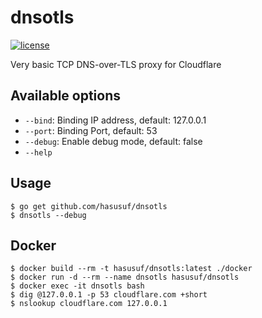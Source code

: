 # dnsotls
[![license](https://img.shields.io/github/license/hasusuf/dnsotls.svg?maxAge=2592000)](https://github.com/hasusuf/dnsotls/blob/master/LICENSE)

Very basic TCP DNS-over-TLS proxy for Cloudflare

## Available options
- `--bind`: Binding IP address, default: 127.0.0.1
- `--port`: Binding Port, default: 53
- `--debug`: Enable debug mode, default: false
- `--help`

## Usage
```
$ go get github.com/hasusuf/dnsotls
$ dnsotls --debug
```

## Docker
```
$ docker build --rm -t hasusuf/dnsotls:latest ./docker
$ docker run -d --rm --name dnsotls hasusuf/dnsotls
$ docker exec -it dnsotls bash
$ dig @127.0.0.1 -p 53 cloudflare.com +short
$ nslookup cloudflare.com 127.0.0.1
```